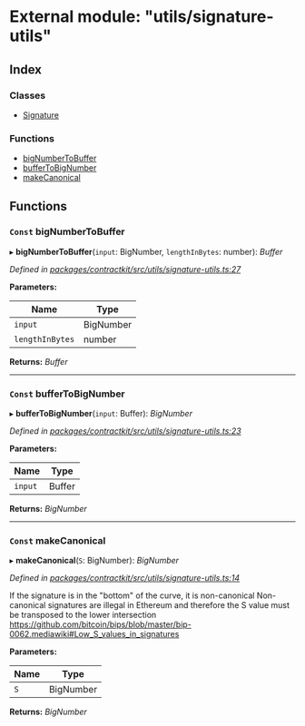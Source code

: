 # External module: "utils/signature-utils"

## Index

### Classes

* [Signature](../classes/_utils_signature_utils_.signature.md)

### Functions

* [bigNumberToBuffer](_utils_signature_utils_.md#const-bignumbertobuffer)
* [bufferToBigNumber](_utils_signature_utils_.md#const-buffertobignumber)
* [makeCanonical](_utils_signature_utils_.md#const-makecanonical)

## Functions

### `Const` bigNumberToBuffer

▸ **bigNumberToBuffer**(`input`: BigNumber, `lengthInBytes`: number): *Buffer*

*Defined in [packages/contractkit/src/utils/signature-utils.ts:27](https://github.com/celo-org/celo-monorepo/blob/master/packages/contractkit/src/utils/signature-utils.ts#L27)*

**Parameters:**

Name | Type |
------ | ------ |
`input` | BigNumber |
`lengthInBytes` | number |

**Returns:** *Buffer*

___

### `Const` bufferToBigNumber

▸ **bufferToBigNumber**(`input`: Buffer): *BigNumber*

*Defined in [packages/contractkit/src/utils/signature-utils.ts:23](https://github.com/celo-org/celo-monorepo/blob/master/packages/contractkit/src/utils/signature-utils.ts#L23)*

**Parameters:**

Name | Type |
------ | ------ |
`input` | Buffer |

**Returns:** *BigNumber*

___

### `Const` makeCanonical

▸ **makeCanonical**(`S`: BigNumber): *BigNumber*

*Defined in [packages/contractkit/src/utils/signature-utils.ts:14](https://github.com/celo-org/celo-monorepo/blob/master/packages/contractkit/src/utils/signature-utils.ts#L14)*

If the signature is in the "bottom" of the curve, it is non-canonical
Non-canonical signatures are illegal in Ethereum and therefore the S value
must be transposed to the lower intersection
https://github.com/bitcoin/bips/blob/master/bip-0062.mediawiki#Low_S_values_in_signatures

**Parameters:**

Name | Type |
------ | ------ |
`S` | BigNumber |

**Returns:** *BigNumber*
